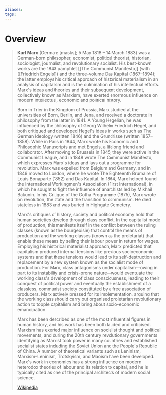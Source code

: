 ```yaml
---
aliases: 
tags:
---
```

# Overview

> **Karl Marx** (German: [maʁks]; 5 May 1818 – 14 March 1883) was a German-born philosopher, economist, political theorist, historian, sociologist, journalist, and revolutionary socialist. His best-known works are the 1848 pamphlet [[The Communist Manifesto]] (with [[Friedrich Engels]]) and the three-volume Das Kapital (1867–1894); the latter employs his critical approach of historical materialism in an analysis of capitalism and is the culmination of his intellectual efforts. Marx's ideas and theories and their subsequent development, collectively known as Marxism, have exerted enormous influence on modern intellectual, economic and political history.
>
> Born in Trier in the Kingdom of Prussia, Marx studied at the universities of Bonn, Berlin, and Jena, and received a doctorate in philosophy from the latter in 1841. A Young Hegelian, he was influenced by the philosophy of Georg Wilhelm Friedrich Hegel, and both critiqued and developed Hegel's ideas in works such as The German Ideology (written 1846) and the Grundrisse (written 1857–1858). While in Paris in 1844, Marx wrote his Economic and Philosophic Manuscripts and met Engels, a lifelong friend and collaborator. After moving to Brussels in 1845, they were active in the Communist League, and in 1848 wrote The Communist Manifesto, which expresses Marx's ideas and lays out a programme for revolution. Marx was expelled from Belgium and Germany, and in 1849 moved to London, where he wrote The Eighteenth Brumaire of Louis Bonaparte (1852) and Das Kapital. In 1864, Marx helped found the International Workingmen's Association (First International), in which he sought to fight the influence of anarchists led by Mikhail Bakunin. In his Critique of the Gotha Programme (1875), Marx wrote on revolution, the state and the transition to communism. He died stateless in 1883 and was buried in Highgate Cemetery.
>
> Marx's critiques of history, society and political economy hold that human societies develop through class conflict. In the capitalist mode of production, this manifests itself in the conflict between the ruling classes (known as the bourgeoisie) that control the means of production and the working classes (known as the proletariat) that enable these means by selling their labour power in return for wages. Employing his historical materialist approach, Marx predicted that capitalism produced internal tensions like previous socioeconomic systems and that these tensions would lead to its self-destruction and replacement by a new system known as the socialist mode of production. For Marx, class antagonisms under capitalism—owing in part to its instability and crisis-prone nature—would eventuate the working class's development of class consciousness, leading to their conquest of political power and eventually the establishment of a classless, communist society constituted by a free association of producers. Marx actively pressed for its implementation, arguing that the working class should carry out organised proletarian revolutionary action to topple capitalism and bring about socio-economic emancipation.
>
> Marx has been described as one of the most influential figures in human history, and his work has been both lauded and criticised. Marxism has exerted major influence on socialist thought and political movements, and during the 20th century revolutionary governments identifying as Marxist took power in many countries and established socialist states including the Soviet Union and the People's Republic of China. A number of theoretical variants such as Leninism, Marxism–Leninism, Trotskyism, and Maoism have been developed. Marx's work in economics has a strong influence on modern heterodox theories of labour and its relation to capital, and he is typically cited as one of the principal architects of modern social science.
>
> [Wikipedia](https://en.wikipedia.org/wiki/Karl%20Marx)